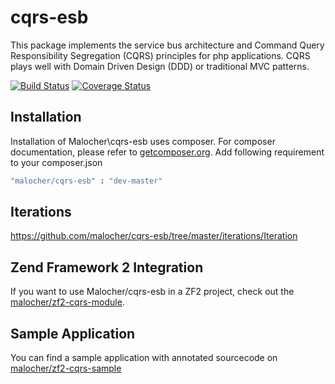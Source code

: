 cqrs-esb
========
This package implements the service bus architecture and Command Query Responsibility Segregation (CQRS) principles for php applications.
CQRS plays well with Domain Driven Design (DDD) or traditional MVC patterns.

[![Build Status](https://travis-ci.org/Malocher/cqrs-esb.png?branch=master)](https://travis-ci.org/Malocher/cqrs-esb)
[![Coverage Status](https://coveralls.io/repos/Malocher/cqrs-esb/badge.png?branch=master)](https://coveralls.io/r/Malocher/cqrs-esb?branch=master)

## Installation

Installation of Malocher\cqrs-esb uses composer. For composer documentation, please refer to
[getcomposer.org](http://getcomposer.org/). 
Add following requirement to your composer.json

```sh
"malocher/cqrs-esb" : "dev-master"
```

## Iterations

https://github.com/malocher/cqrs-esb/tree/master/iterations/Iteration

Zend Framework 2 Integration
-----------------------------
If you want to use Malocher/cqrs-esb in a ZF2 project, check out the [malocher/zf2-cqrs-module](https://github.com/malocher/zf2-cqrs-module).

Sample Application
-------------------
You can find a sample application with annotated sourcecode on [malocher/zf2-cqrs-sample](https://github.com/malocher/zf2-cqrs-sample)


